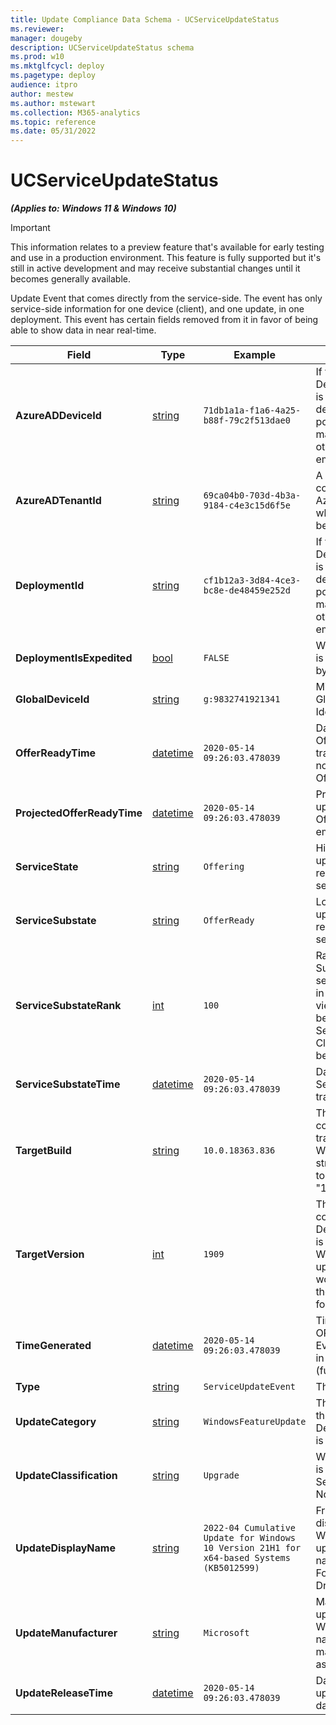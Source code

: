 ```yaml
---
title: Update Compliance Data Schema - UCServiceUpdateStatus
ms.reviewer: 
manager: dougeby
description: UCServiceUpdateStatus schema
ms.prod: w10
ms.mktglfcycl: deploy
ms.pagetype: deploy
audience: itpro
author: mestew
ms.author: mstewart
ms.collection: M365-analytics
ms.topic: reference
ms.date: 05/31/2022
---
```


# UCServiceUpdateStatus
<!--37063317, 30141258, 37063041-->
***(Applies to: Windows 11 & Windows 10)***

> [!Important]
> This information relates to a preview feature that's available for early testing and use in a production environment. This feature is fully supported but it's still in active development and may receive substantial changes until it becomes generally available.

Update Event that comes directly from the service-side. The event has only service-side information for one device (client), and one update, in one deployment. This event has certain fields removed from it in favor of being able to show data in near real-time.

| Field | Type | Example | Description |
|---|---|---|---|
| **AzureADDeviceId** | [string](/azure/kusto/query/scalar-data-types/string) | `71db1a1a-f1a6-4a25-b88f-79c2f513dae0` | If this DeviceUpdateEvent is from content deployed by a DSS policy, this GUID will map to that policy, otherwise it will be empty. |
| **AzureADTenantId** | [string](/azure/kusto/query/scalar-data-types/string) | `69ca04b0-703d-4b3a-9184-c4e3c15d6f5e` | A GUID corresponding to the Azure AD Tenant to which the device belongs. |
| **DeploymentId** | [string](/azure/kusto/query/scalar-data-types/string) | `cf1b12a3-3d84-4ce3-bc8e-de48459e252d` | If this DeviceUpdateEvent is from content deployed by a DSS policy, this GUID will map to that policy, otherwise it will be empty. |
| **DeploymentIsExpedited** | [bool](/azure/kusto/query/scalar-data-types/bool) | `FALSE` | Whether this content is being expedited by WUfB DS. |
| **GlobalDeviceId** | [string](/azure/kusto/query/scalar-data-types/string) | `g:9832741921341` | Microsoft internal Global Device Identifier |
| **OfferReadyTime** | [datetime](/azure/kusto/query/scalar-data-types/datetime) | `2020-05-14 09:26:03.478039` | DateTime of OfferReady transition. If empty, not yet been Offered. |
| **ProjectedOfferReadyTime** | [datetime](/azure/kusto/query/scalar-data-types/datetime) | `2020-05-14 09:26:03.478039` | Projected time update will be Offered to device. If empty, unknown.  |
| **ServiceState** | [string](/azure/kusto/query/scalar-data-types/string) | `Offering` | High-level state of update's status relative to device, service-side. |
| **ServiceSubstate** | [string](/azure/kusto/query/scalar-data-types/string) | `OfferReady` | Low-level state of update's status relative to device, service-side. |
| **ServiceSubstateRank** | [int](/azure/kusto/query/scalar-data-types/int) | `100` | Ranking of Substates for sequential ordering in funnel-type views. The rankings between ServiceSubstate and ClientSubstate can be used together. |
| **ServiceSubstateTime** | [datetime](/azure/kusto/query/scalar-data-types/datetime) | `2020-05-14 09:26:03.478039` | DateTime of last ServiceSubstate transition. |
| **TargetBuild** | [string](/azure/kusto/query/scalar-data-types/string) | `10.0.18363.836` | The full build for the content this event is tracking. For Windows 10, this string corresponds to "10.0.Build.Revision" |
| **TargetVersion** | [int](/azure/kusto/query/scalar-data-types/int) | `1909` | The version of content this DeviceUpdateEvent is tracking. For Windows 10 updates, this number would correspond to the YR/MO version format used (1903). |
| **TimeGenerated** | [datetime](/azure/kusto/query/scalar-data-types/datetime) | `2020-05-14 09:26:03.478039` | Time snapshot ran; OR same as EventDateTimeUTC in the case of NRT (future) |
| **Type** | [string](/azure/kusto/query/scalar-data-types/string) | `ServiceUpdateEvent` | The EntityType |
| **UpdateCategory** | [string](/azure/kusto/query/scalar-data-types/string) | `WindowsFeatureUpdate` | The type of content this DeviceUpdateEvent is tracking. |
| **UpdateClassification** | [string](/azure/kusto/query/scalar-data-types/string) | `Upgrade` | Whether this content is an Upgrade (FU), Security (QU), NonSecurity (QU) |
| **UpdateDisplayName** | [string](/azure/kusto/query/scalar-data-types/string) | `2022-04 Cumulative Update for Windows 10 Version 21H1 for x64-based Systems (KB5012599)` | Friendly update display name. For Windows OS updates, there's a naming convention. For D&F, it's DriverFileName |
| **UpdateManufacturer** | [string](/azure/kusto/query/scalar-data-types/string) | `Microsoft` | Manufacturer of update. Microsoft for WU FU/QU, for D&F name of driver manufacturer such as NVIDIA |
| **UpdateReleaseTime** | [datetime](/azure/kusto/query/scalar-data-types/datetime) | `2020-05-14 09:26:03.478039` | DateTime of update's release date. |
